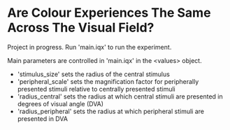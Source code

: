 # Are Colour Experiences The Same Across The Visual Field?  
  
  
Project in progress. Run 'main.iqx' to run the experiment.  

Main parameters are controlled in 'main.iqx' in the \<values\> object.
 * 'stimulus_size' sets the radius of the central stimulus
 * 'peripheral_scale' sets the magnification factor for peripherally presented stimuli relative to centrally presented stimuli
 * 'radius_central' sets the radius at which central stimuli are presented in degrees of visual angle (DVA)
 * 'radius_peripheral' sets the radius at which peripheral stimuli are presented in DVA

